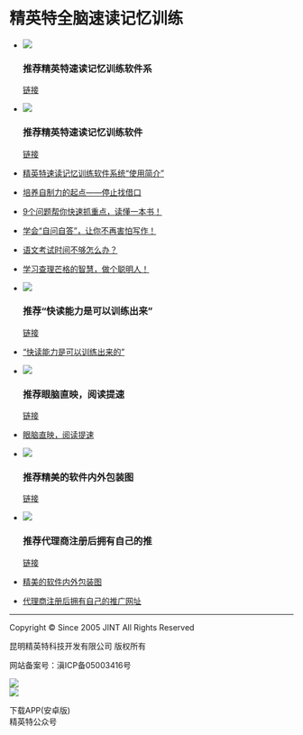 # 精英特全脑速读记忆训练

- ![](http://m.jint.cn/uploadfile/2022/0627/20220627031857616.png)  
  ### 推荐精英特速读记忆训练软件系  
  [链接](http://m.jint.cn/index.php?m=content&c=index&a=show&catid=31&id=2807)

- ![](http://m.jint.cn/uploadfile/2021/0831/20210831051827147.jpg)  
  ### 推荐精英特速读记忆训练软件  
  [链接](http://m.jint.cn/index.php?m=content&c=index&a=show&catid=31&id=2761)

- [精英特速读记忆训练软件系统“使用简介”](http://m.jint.cn/index.php?m=content&c=index&a=show&catid=31&id=2807)
- [培养自制力的起点——停止找借口](http://m.jint.cn/index.php?m=content&c=index&a=show&catid=60&id=2806)
- [9个问题帮你快速抓重点，读懂一本书！](http://m.jint.cn/index.php?m=content&c=index&a=show&catid=40&id=2805)
- [学会“自问自答”，让你不再害怕写作！](http://m.jint.cn/index.php?m=content&c=index&a=show&catid=60&id=2804)
- [语文考试时间不够怎么办？](http://m.jint.cn/index.php?m=content&c=index&a=show&catid=60&id=2803)
- [学习查理芒格的智慧，做个聪明人！](http://m.jint.cn/index.php?m=content&c=index&a=show&catid=60&id=2802)

- ![](http://m.jint.cn/uploadfile/2017/0613/20170613110740195.png)  
  ### 推荐“快读能力是可以训练出来”  
  [链接](http://m.jint.cn/index.php?m=content&c=index&a=show&catid=31&id=19)

- [“快读能力是可以训练出来的”](http://m.jint.cn/index.php?m=content&c=index&a=show&catid=31&id=19)

- ![](http://m.jint.cn/uploadfile/2017/0613/20170613104425498.png)  
  ### 推荐眼脑直映，阅读提速  
  [链接](http://m.jint.cn/index.php?m=content&c=index&a=show&catid=33&id=34)

- [眼脑直映，阅读提速](http://m.jint.cn/index.php?m=content&c=index&a=show&catid=33&id=34)

- ![](http://m.jint.cn/uploadfile/2017/0613/20170613015736396.jpg)  
  ### 推荐精美的软件内外包装图  
  [链接](http://m.jint.cn/index.php?m=content&c=index&a=show&catid=47&id=191)

- ![](http://m.jint.cn/uploadfile/2019/0721/thumb_679_471_20170613124203914.jpg)  
  ### 推荐代理商注册后拥有自己的推  
  [链接](http://m.jint.cn/index.php?m=content&c=index&a=show&catid=45&id=184)

- [精美的软件内外包装图](http://m.jint.cn/index.php?m=content&c=index&a=show&catid=47&id=191)
- [代理商注册后拥有自己的推广网址](http://m.jint.cn/index.php?m=content&c=index&a=show&catid=45&id=184)

---
  
Copyright © Since 2005 JINT All Rights Reserved

昆明精英特科技开发有限公司 版权所有

网站备案号：滇ICP备05003416号

![](http://www.jint.cn/images/androidApp.png)  
![](http://www.jint.cn/images/jintWeiXin.jpg)  

下载APP(安卓版)  
精英特公众号